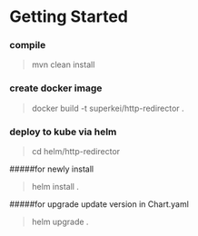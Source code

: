 # Getting Started

### compile
>mvn clean install

### create docker image
>docker build -t superkei/http-redirector .

### deploy to kube via helm
>cd helm/http-redirector

#####for newly install
>helm install <name> .

#####for upgrade
update version in Chart.yaml 
>helm upgrade <name> .
